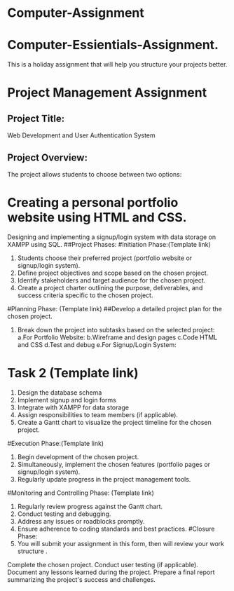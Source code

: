 # Computer-Assignment
# Computer-Essientials-Assignment.
This is a holiday assignment that will help you structure your projects better.
 # Project Management Assignment
## Project Title: 
Web Development and User Authentication System
## Project Overview:
The project allows students to choose between two options:

# Creating a personal portfolio website using HTML and CSS.
Designing and implementing a signup/login system with data storage on XAMPP using SQL.
##Project Phases:
#Initiation Phase:(Template link)

1. Students choose their preferred project (portfolio website or signup/login system).
2. Define project objectives and scope based on the chosen project.
3. Identify stakeholders and target audience for the chosen project.
4. Create a project charter outlining the purpose, deliverables, and success criteria specific to the chosen project.
   
#Planning Phase: (Template link)
##Develop a detailed project plan for the chosen project.
1. Break down the project into subtasks based on the selected project:
a.For Portfolio Website:
b.Wireframe and design pages
c.Code HTML and CSS
d.Test and debug
e.For Signup/Login System:

# Task 2 (Template link)
1. Design the database schema
2. Implement signup and login forms
3. Integrate with XAMPP for data storage
4. Assign responsibilities to team members (if applicable).
5. Create a Gantt chart to visualize the project timeline for the chosen project.
   
#Execution Phase:(Template link)

1. Begin development of the chosen project.
2. Simultaneously, implement the chosen features (portfolio pages or signup/login system).
3. Regularly update progress in the project management tools.

#Monitoring and Controlling Phase: (Template link)

1. Regularly review progress against the Gantt chart.
2. Conduct testing and debugging.
3. Address any issues or roadblocks promptly.
4. Ensure adherence to coding standards and best practices.
#Closure Phase:
1. You will submit your assignment in this form, then will review your work structure .


Complete the chosen project.
Conduct user testing (if applicable).
Document any lessons learned during the project.
Prepare a final report summarizing the project's success and challenges.
